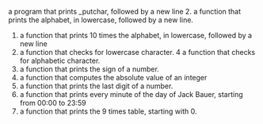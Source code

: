 a program that prints _putchar, followed by a new line
2. a function that prints the alphabet, in lowercase, followed by a new line.
1. a function that prints 10 times the alphabet, in lowercase, followed by a new line
3. a function that checks for lowercase character.
4 a function that checks for alphabetic character.
5. a function that prints the sign of a number.
6. a function that computes the absolute value of an integer
7. a function that prints the last digit of a number.
8. a function that prints every minute of the day of Jack Bauer, starting from 00:00 to 23:59
9. a function that prints the 9 times table, starting with 0.
